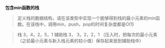 **包含min函数的栈**

> 定义栈的数据结构，请在该类型中实现一个能够得到栈的最小元素的min函数。在该栈中，调用min，push，pop的时间复杂度都是O(1)


> 栈  3，4，2，5，1
> 辅助栈 3， 3，2，2，1
> （压入时，把每次的最小元素（之前最小元素与新入栈元素的较小值）保存起来放到辅助栈中）